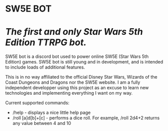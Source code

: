 # SW5E BOT

# _The first and only Star Wars 5th Edition TTRPG bot._

SW5E bot is a discord bot used to power online SW5E (Star Wars 5th Edition) games.
SW5E bot is still young and in development, and is intended to include loads of additional features.


This is in no way affiliated to the official Disney Star Wars, Wizards of the Coast Dungeons and Dragons nor the SW5E website.
I am a fully independent developper using this project as an excuse to learn new technologies and implementing everything I want on my way.

Current supported commands:
- /help - displays a nice little help page
- /roll [a]d[b]+[c] - performs a dice roll. For example, /roll 2d4+2 returns any value between 4 and 10 